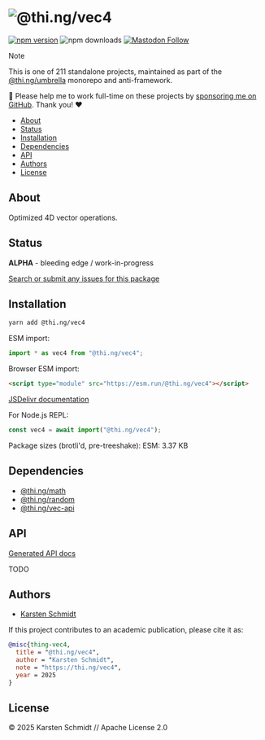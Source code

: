 <!-- This file is generated - DO NOT EDIT! -->
<!-- Please see: https://github.com/thi-ng/umbrella/blob/develop/CONTRIBUTING.md#changes-to-readme-files -->
# ![@thi.ng/vec4](https://raw.githubusercontent.com/thi-ng/umbrella/develop/assets/banners/thing-vec4.svg?4ca8608f)

[![npm version](https://img.shields.io/npm/v/@thi.ng/vec4.svg)](https://www.npmjs.com/package/@thi.ng/vec4)
![npm downloads](https://img.shields.io/npm/dm/@thi.ng/vec4.svg)
[![Mastodon Follow](https://img.shields.io/mastodon/follow/109331703950160316?domain=https%3A%2F%2Fmastodon.thi.ng&style=social)](https://mastodon.thi.ng/@toxi)

> [!NOTE]
> This is one of 211 standalone projects, maintained as part
> of the [@thi.ng/umbrella](https://github.com/thi-ng/umbrella/) monorepo
> and anti-framework.
>
> 🚀 Please help me to work full-time on these projects by [sponsoring me on
> GitHub](https://github.com/sponsors/postspectacular). Thank you! ❤️

- [About](#about)
- [Status](#status)
- [Installation](#installation)
- [Dependencies](#dependencies)
- [API](#api)
- [Authors](#authors)
- [License](#license)

## About

Optimized 4D vector operations.

## Status

**ALPHA** - bleeding edge / work-in-progress

[Search or submit any issues for this package](https://github.com/thi-ng/umbrella/issues?q=%5Bvec4%5D+in%3Atitle)

## Installation

```bash
yarn add @thi.ng/vec4
```

ESM import:

```ts
import * as vec4 from "@thi.ng/vec4";
```

Browser ESM import:

```html
<script type="module" src="https://esm.run/@thi.ng/vec4"></script>
```

[JSDelivr documentation](https://www.jsdelivr.com/)

For Node.js REPL:

```js
const vec4 = await import("@thi.ng/vec4");
```

Package sizes (brotli'd, pre-treeshake): ESM: 3.37 KB

## Dependencies

- [@thi.ng/math](https://github.com/thi-ng/umbrella/tree/develop/packages/math)
- [@thi.ng/random](https://github.com/thi-ng/umbrella/tree/develop/packages/random)
- [@thi.ng/vec-api](https://github.com/thi-ng/umbrella/tree/develop/packages/vec-api)

## API

[Generated API docs](https://docs.thi.ng/umbrella/vec4/)

TODO

## Authors

- [Karsten Schmidt](https://thi.ng)

If this project contributes to an academic publication, please cite it as:

```bibtex
@misc{thing-vec4,
  title = "@thi.ng/vec4",
  author = "Karsten Schmidt",
  note = "https://thi.ng/vec4",
  year = 2025
}
```

## License

&copy; 2025 Karsten Schmidt // Apache License 2.0
